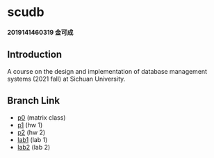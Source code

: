 # scudb

**2019141460319 金可成**

## Introduction

A course on the design and implementation of database management systems (2021 fall)
at Sichuan University.

## Branch Link

+ [p0](https://github.com/Azathoth1729/scudb/tree/p0) (matrix class)
+ [p1](https://github.com/Azathoth1729/scudb/tree/p1) (hw 1)
+ [p2](https://github.com/Azathoth1729/scudb/tree/p2) (hw 2)
+ [lab1](https://github.com/Azathoth1729/scudb/tree/lab1) (lab 1)
+ [lab2](https://github.com/Azathoth1729/scudb/tree/lab2) (lab 2)

[comment]: <> (+ [lab3]&#40;https://github.com/Azathoth1729/scudb/tree/lab3&#41; &#40;lab 3&#41;)